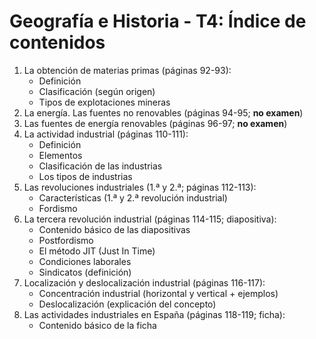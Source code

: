 # Geografía e Historia - T4: Índice de contenidos

1. La obtención de materias primas (páginas 92-93):
	- Definición
	- Clasificación (según origen)
	- Tipos de explotaciones mineras
2. La energía. Las fuentes no renovables (páginas 94-95; **no examen**)
3. Las fuentes de energía renovables (páginas 96-97; **no examen**)
4. La actividad industrial (páginas 110-111):
	- Definición
	- Elementos
	- Clasificación de las industrias
	- Los tipos de industrias
5. Las revoluciones industriales (1.ª y 2.ª; páginas 112-113):
	- Características (1.ª y 2.ª revolución industrial)
	- Fordismo
6. La tercera revolución industrial (páginas 114-115; diapositiva):
	- Contenido básico de las diapositivas
	- Postfordismo
	- El método JIT (Just In Time)
	- Condiciones laborales
	- Sindicatos (definición)
7. Localización y deslocalización industrial (páginas 116-117):
	- Concentración industrial (horizontal y vertical + ejemplos)
	- Deslocalización (explicación del concepto)
8. Las actividades industriales en España (páginas 118-119; ficha):
	- Contenido básico de la ficha
